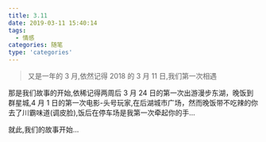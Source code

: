 ```yaml
---
title: 3.11
date: 2019-03-11 15:40:14
tags:
  - 情感
categories: 随笔
type: 'categories'
---
```


> 又是一年的 3 月,依然记得 2018 的 3 月 11 日,我们第一次相遇

<!--more-->

那是我们故事的开始,依稀记得两周后 3 月 24 日的第一次出游漫步东湖，晚饭到群星城,4 月 1 日的第一次电影-头号玩家,在后湖城市广场，然而晚饭带不吃辣的你去了川霸味道(调皮脸),饭后在停车场是我第一次牵起你的手...

就此,我们的故事开始...
